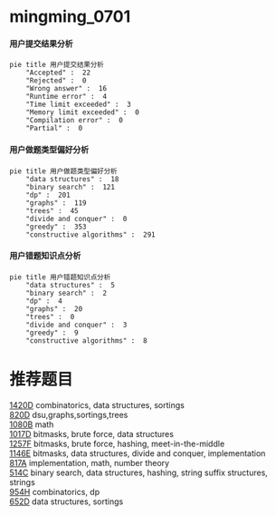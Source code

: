 # mingming_0701

<!-- tabs:start -->



#### **用户提交结果分析**

```mermaid
pie title 用户提交结果分析
    "Accepted" :  22
    "Rejected" :  0
    "Wrong answer" :  16
    "Runtime error" :  4
    "Time limit exceeded" :  3
    "Memory limit exceeded" :  0
    "Compilation error" :  0
    "Partial" :  0
```

#### **用户做题类型偏好分析**

```mermaid
pie title 用户做题类型偏好分析
    "data structures" :  18
    "binary search" :  121
    "dp" :  201
    "graphs" :  119
    "trees" :  45
    "divide and conquer" :  0
    "greedy" :  353
    "constructive algorithms" :  291
```
#### **用户错题知识点分析**

```mermaid
pie title 用户错题知识点分析
    "data structures" :  5
    "binary search" :  2
    "dp" :  4
    "graphs" :  20
    "trees" :  0
    "divide and conquer" :  3
    "greedy" :  9
    "constructive algorithms" :  8
```



<!-- tabs:end -->
# 推荐题目
[1420D](https://codeforces.com/contest/1420/problem/D)		combinatorics,
                        data structures,
                        sortings		  
[820D](https://codeforces.com/contest/820/problem/D)		dsu,graphs,sortings,trees		  
[1080B](https://codeforces.com/contest/1080/problem/B)		math		  
[1017D](https://codeforces.com/contest/1017/problem/D)		bitmasks,
                        brute force,
                        data structures		  
[1257F](https://codeforces.com/contest/1257/problem/F)		bitmasks,
                        brute force,
                        hashing,
                        meet-in-the-middle		  
[1146E](https://codeforces.com/contest/1146/problem/E)		bitmasks,
                        data structures,
                        divide and conquer,
                        implementation		  
[817A](https://codeforces.com/contest/817/problem/A)		implementation,
                        math,
                        number theory		  
[514C](https://codeforces.com/contest/514/problem/C)		binary search,
                        data structures,
                        hashing,
                        string suffix structures,
                        strings		  
[954H](https://codeforces.com/contest/954/problem/H)		combinatorics,
                        dp		  
[652D](https://codeforces.com/contest/652/problem/D)		data structures,
                        sortings		  
